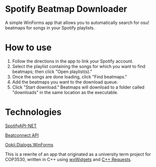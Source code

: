 # Spotify Beatmap Downloader
A simple WinForms app that allows you to automatically search for osu! beatmaps for songs in your Spotify playlists.
# How to use
1. Follow the directions in the app to link your Spotify account.
2. Select the playlist containing the songs for which you want to find beatmaps; then click "Open playlist(s)."
3. Once the songs are done loading, click "Find beatmaps."
4. Add the beatmaps you want to the download queue.
5. Click "Start download." Beatmaps will download to a folder called "downloads" in the same location as the executable.
# Technologies
[SpotifyAPI-NET](https://github.com/JohnnyCrazy/SpotifyAPI-NET)

[Beatconnect API](https://beatconnect.io/api/infos)

[Ookii.Dialogs.WinForms](Ookii.Dialogs.WinForms)

This is a rewrite of an app that originated as a university term project for COP3530, written in C++ using [wxWidgets](http://wxwidgets.org/) and [C++ Requests](https://github.com/whoshuu/cpr).

